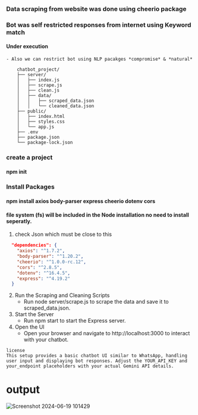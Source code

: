 ### Data scraping from website was done using cheerio package 
### Bot was self restricted responses from internet using Keyword match
#### Under execution
    - Also we can restrict bot using NLP pacakges *compromise* & *natural*
```FolderStructure
    chatbot_project/
    ├── server/
    │   ├── index.js
    │   ├── scrape.js
    │   ├── clean.js
    │   ├── data/
    │   │   ├── scraped_data.json
    │   │   └── cleaned_data.json
    ├── public/
    │   ├── index.html
    │   ├── styles.css
    │   └── app.js
    ├── .env
    ├── package.json
    └── package-lock.json
```
### create a project
#### npm init
### Install Packages
#### npm install axios body-parser express cheerio dotenv cors
#### file system (fs) will be included in the Node installation no need to install seperatly.

1. check Json which must be close to this
```Package.json dependencies
  "dependencies": {
    "axios": "^1.7.2",
    "body-parser": "^1.20.2",
    "cheerio": "^1.0.0-rc.12",
    "cors": "^2.8.5",
    "dotenv": "^16.4.5",
    "express": "^4.19.2"
  }
```
2. Run the Scraping and Cleaning Scripts
    - Run node server/scrape.js to scrape the data and save it to scraped_data.json.
3. Start the Server
    - Run npm start to start the Express server.
4. Open the UI
    - Open your browser and navigate to http://localhost:3000 to interact with your chatbot.

```
license
This setup provides a basic chatbot UI similar to WhatsApp, handling user input and displaying bot responses. Adjust the YOUR_API_KEY and your_endpoint placeholders with your actual Gemini API details.
```
# output
![Screenshot 2024-06-19 101429](https://github.com/darshan1005/ChatBot/assets/114302987/56c5bc54-100b-43bc-ae72-31e94cb4daf3)
